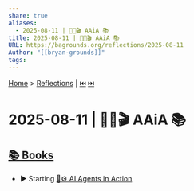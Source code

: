 ```yaml
---
share: true
aliases:
  - 2025-08-11 | 🤖🛃🎬 AAiA 📚
title: 2025-08-11 | 🤖🛃🎬 AAiA 📚
URL: https://bagrounds.org/reflections/2025-08-11
Author: "[[bryan-grounds]]"
tags: 
---
```

[Home](../index.md) > [Reflections](./index.md) | [⏮️](./2025-08-10.md) [⏭️](./2025-08-12.md)  
# 2025-08-11 | 🤖🛃🎬 AAiA 📚  
## [📚 Books](../books/index.md)  
- ▶️ Starting [🤖⚙️ AI Agents in Action](../books/ai-agents-in-action.md)